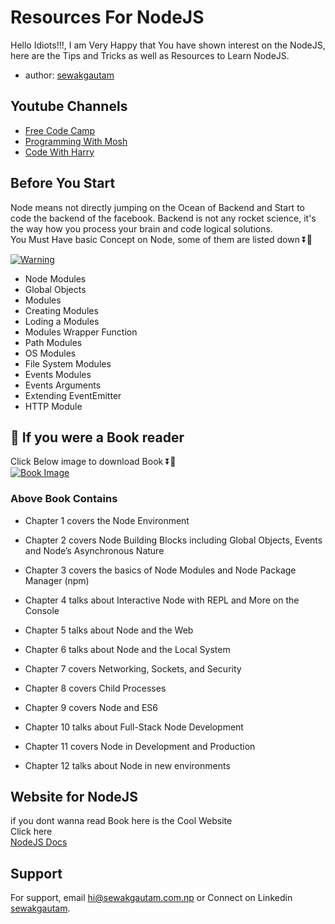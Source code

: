 
# Resources For NodeJS

Hello Idiots!!!, I am Very Happy that You have shown interest on the NodeJS, 
here are the Tips and Tricks as well as Resources to Learn NodeJS.


- author: [sewakgautam](https://www.github.com/sewakgautam)



## Youtube Channels

 - [Free Code Camp](https://www.youtube.com/c/Freecodecamp)
 - [Programming With Mosh](https://www.youtube.com/c/programmingwithmosh)
 - [Code With Harry](https://www.youtube.com/c/CodeWithHarry)



## Before You Start

Node means not directly jumping on the Ocean of Backend and Start to code the backend of the facebook. Backend is not any rocket science, it's the way how you process your brain and code logical solutions.<br /> You Must Have basic Concept on Node, some of them are listed down ⏬🔽
 
[![Warning](https://img.shields.io/badge/Caution-You_must_have_basic_knowledge_of_JavaScript-red)](https://github.com/tterb/atomic-design-ui/blob/master/LICENSEs)

- Node Modules
- Global Objects
- Modules
- Creating Modules
- Loding a Modules
- Modules Wrapper Function
- Path Modules
- OS Modules
- File System Modules
- Events Modules
- Events Arguments
- Extending EventEmitter
- HTTP Module

## :open_book: If you were a Book reader

Click Below image to download Book  ⏬🔽 <br />
[![Book Image](https://images-na.ssl-images-amazon.com/images/I/412lrkyvliL._SX379_BO1,204,203,200_.jpg)](https://usa1lib.org/book/2736891/90d6c2)

### Above Book Contains
 - Chapter 1 covers the Node Environment

 - Chapter 2 covers Node Building Blocks including Global Objects, Events and Node’s Asynchronous Nature

 - Chapter 3 covers the basics of Node Modules and Node Package Manager (npm)

 - Chapter 4 talks about Interactive Node with REPL and More on the Console

 - Chapter 5 talks about Node and the Web

 - Chapter 6 talks about Node and the Local System

 - Chapter 7 covers Networking, Sockets, and Security

 - Chapter 8 covers Child Processes

 - Chapter 9 covers Node and ES6

 - Chapter 10 talks about Full-Stack Node Development

 - Chapter 11 covers Node in Development and Production

 - Chapter 12 talks about Node in new environments

## Website for NodeJS
if you dont wanna read Book here is the Cool Website<br /> Click here  
[NodeJS Docs](https://nodejs.dev/learn)

## Support

For support, email hi@sewakgautam.com.np or Connect on Linkedin [sewakgautam](https://www.linkedin/in/sewakgtm).
